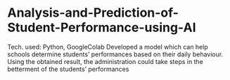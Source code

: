 # Analysis-and-Prediction-of-Student-Performance-using-AI
Tech. used: Python, GoogleColab Developed a model which can help schools determine students’ performances based on their daily behaviour. Using the obtained result, the administration could take steps in the betterment of the students’ performances
